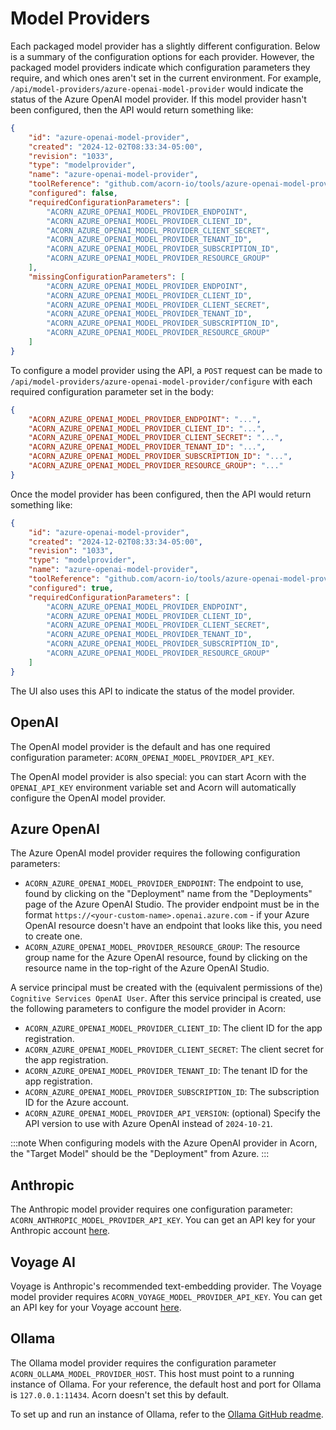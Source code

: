# Model Providers

Each packaged model provider has a slightly different configuration. Below is a summary of the configuration options for each provider. However, the packaged model providers indicate which configuration parameters they require, and which ones aren't set in the current environment. For example, `/api/model-providers/azure-openai-model-provider` would indicate the status of the Azure OpenAI model provider. If this model provider hasn't been configured, then the API would return something like:

```json
{
	"id": "azure-openai-model-provider",
	"created": "2024-12-02T08:33:34-05:00",
	"revision": "1033",
	"type": "modelprovider",
	"name": "azure-openai-model-provider",
	"toolReference": "github.com/acorn-io/tools/azure-openai-model-provider",
	"configured": false,
	"requiredConfigurationParameters": [
		"ACORN_AZURE_OPENAI_MODEL_PROVIDER_ENDPOINT",
		"ACORN_AZURE_OPENAI_MODEL_PROVIDER_CLIENT_ID",
		"ACORN_AZURE_OPENAI_MODEL_PROVIDER_CLIENT_SECRET",
		"ACORN_AZURE_OPENAI_MODEL_PROVIDER_TENANT_ID",
		"ACORN_AZURE_OPENAI_MODEL_PROVIDER_SUBSCRIPTION_ID",
		"ACORN_AZURE_OPENAI_MODEL_PROVIDER_RESOURCE_GROUP"
	],
	"missingConfigurationParameters": [
		"ACORN_AZURE_OPENAI_MODEL_PROVIDER_ENDPOINT",
		"ACORN_AZURE_OPENAI_MODEL_PROVIDER_CLIENT_ID",
		"ACORN_AZURE_OPENAI_MODEL_PROVIDER_CLIENT_SECRET",
		"ACORN_AZURE_OPENAI_MODEL_PROVIDER_TENANT_ID",
		"ACORN_AZURE_OPENAI_MODEL_PROVIDER_SUBSCRIPTION_ID",
		"ACORN_AZURE_OPENAI_MODEL_PROVIDER_RESOURCE_GROUP"
	]
}

```

To configure a model provider using the API, a `POST` request can be made to `/api/model-providers/azure-openai-model-provider/configure` with each required configuration parameter set in the body:
```json
{
	"ACORN_AZURE_OPENAI_MODEL_PROVIDER_ENDPOINT": "...",
	"ACORN_AZURE_OPENAI_MODEL_PROVIDER_CLIENT_ID": "...",
	"ACORN_AZURE_OPENAI_MODEL_PROVIDER_CLIENT_SECRET": "...",
	"ACORN_AZURE_OPENAI_MODEL_PROVIDER_TENANT_ID": "...",
	"ACORN_AZURE_OPENAI_MODEL_PROVIDER_SUBSCRIPTION_ID": "...",
	"ACORN_AZURE_OPENAI_MODEL_PROVIDER_RESOURCE_GROUP": "..."
}
```

Once the model provider has been configured, then the API would return something like:

```json
{
	"id": "azure-openai-model-provider",
	"created": "2024-12-02T08:33:34-05:00",
	"revision": "1033",
	"type": "modelprovider",
	"name": "azure-openai-model-provider",
	"toolReference": "github.com/acorn-io/tools/azure-openai-model-provider",
	"configured": true,
	"requiredConfigurationParameters": [
		"ACORN_AZURE_OPENAI_MODEL_PROVIDER_ENDPOINT",
		"ACORN_AZURE_OPENAI_MODEL_PROVIDER_CLIENT_ID",
		"ACORN_AZURE_OPENAI_MODEL_PROVIDER_CLIENT_SECRET",
		"ACORN_AZURE_OPENAI_MODEL_PROVIDER_TENANT_ID",
		"ACORN_AZURE_OPENAI_MODEL_PROVIDER_SUBSCRIPTION_ID",
		"ACORN_AZURE_OPENAI_MODEL_PROVIDER_RESOURCE_GROUP"
	]
}
```

The UI also uses this API to indicate the status of the model provider.

## OpenAI

The OpenAI model provider is the default and has one required configuration parameter: `ACORN_OPENAI_MODEL_PROVIDER_API_KEY`.

The OpenAI model provider is also special: you can start Acorn with the `OPENAI_API_KEY` environment variable set and Acorn will automatically configure the OpenAI model provider.

## Azure OpenAI

The Azure OpenAI model provider requires the following configuration parameters:
- `ACORN_AZURE_OPENAI_MODEL_PROVIDER_ENDPOINT`:  The endpoint to use, found by clicking on the "Deployment" name from the "Deployments" page of the Azure OpenAI Studio. The provider endpoint must be in the format `https://<your-custom-name>.openai.azure.com` - if your Azure OpenAI resource doesn't have an endpoint that looks like this, you need to create one.
- `ACORN_AZURE_OPENAI_MODEL_PROVIDER_RESOURCE_GROUP`: The resource group name for the Azure OpenAI resource, found by clicking on the resource name in the top-right of the Azure OpenAI Studio.

A service principal must be created with the (equivalent permissions of the) `Cognitive Services OpenAI User`.  After this service principal is created, use the following parameters to configure the model provider in Acorn:
- `ACORN_AZURE_OPENAI_MODEL_PROVIDER_CLIENT_ID`: The client ID for the app registration.
- `ACORN_AZURE_OPENAI_MODEL_PROVIDER_CLIENT_SECRET`: The client secret for the app registration.
- `ACORN_AZURE_OPENAI_MODEL_PROVIDER_TENANT_ID`: The tenant ID for the app registration.
- `ACORN_AZURE_OPENAI_MODEL_PROVIDER_SUBSCRIPTION_ID`: The subscription ID for the Azure account.
- `ACORN_AZURE_OPENAI_MODEL_PROVIDER_API_VERSION`: (optional) Specify the API version to use with Azure OpenAI instead of `2024-10-21`.

:::note
When configuring models with the Azure OpenAI provider in Acorn, the "Target Model" should be the "Deployment" from Azure.
:::

## Anthropic

The Anthropic model provider requires one configuration parameter: `ACORN_ANTHROPIC_MODEL_PROVIDER_API_KEY`. You can get an API key for your Anthropic account [here](https://console.anthropic.com/settings/keys).

## Voyage AI

Voyage is Anthropic's recommended text-embedding provider. The Voyage model provider requires `ACORN_VOYAGE_MODEL_PROVIDER_API_KEY`. You can get an API key for your Voyage account [here](https://dash.voyageai.com/api-keys).

## Ollama

The Ollama model provider requires the configuration parameter `ACORN_OLLAMA_MODEL_PROVIDER_HOST`. This host must point to a running instance of Ollama. For your reference, the default host and port for Ollama is `127.0.0.1:11434`. Acorn doesn't set this by default.

To set up and run an instance of Ollama, refer to the [Ollama GitHub readme](https://github.com/ollama/ollama/blob/main/README.md).
